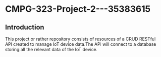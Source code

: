 # CMPG-323-Project-2---35383615

## Introduction

This project or rather repository consists of resources of a CRUD RESTful API created to manage IoT device data.The API will connect to a database storing all the relevant data of the IoT device.
